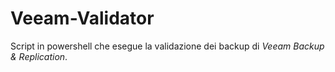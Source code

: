 # Veeam-Validator
Script in powershell che esegue la validazione dei backup di *Veeam Backup & Replication*.
